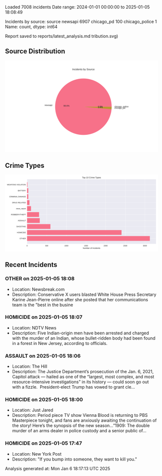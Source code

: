 
Loaded 7008 incidents
Date range: 2024-01-01 00:00:00 to 2025-01-05 18:08:49

Incidents by source:
source
newsapi           6907
chicago_pd         100
chicago_police       1
Name: count, dtype: int64

Report saved to reports/latest_analysis.md
tribution.svg)

## Source Distribution
![Source Distribution](images/source_distribution.svg)

## Crime Types
![Crime Types](images/crime_types.svg)

## Recent Incidents

### OTHER on 2025-01-05 18:08
- Location: Newsbreak.com
- Description: Conservative X users blasted White House Press Secretary Karine Jean-Pierre online after she posted that her communications team is the "best in the busine


### HOMICIDE on 2025-01-05 18:07
- Location: NDTV News
- Description: Five Indian-origin men have been arrested and charged with the murder of an Indian, whose bullet-ridden body had been found in a forest in New Jersey, according to officials.


### ASSAULT on 2025-01-05 18:06
- Location: The Hill
- Description: The Justice Department’s prosecution of the Jan. 6, 2021, Capitol attack — hailed as one of the “largest, most complex, and most resource-intensive investigations” in its history — could soon go out with a fizzle.  President-elect Trump has vowed to grant cle…


### HOMICIDE on 2025-01-05 18:00
- Location: Just Jared
- Description: Period piece TV show Vienna Blood is returning to PBS Masterpiece tonight, and fans are anxiously awaiting the continuation of the story! Here’s the synopsis of the new season…”1909: The double murder of an arms dealer in police custody and a senior public of…


### HOMICIDE on 2025-01-05 17:47
- Location: New York Post
- Description: "If you bump into someone, they want to kill you."

Analysis generated at: Mon Jan  6 18:17:13 UTC 2025
